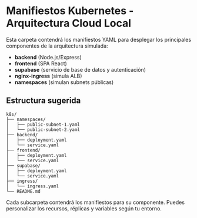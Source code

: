 # Manifiestos Kubernetes - Arquitectura Cloud Local

Esta carpeta contendrá los manifiestos YAML para desplegar los principales componentes de la arquitectura simulada:

- **backend** (Node.js/Express)
- **frontend** (SPA React)
- **supabase** (servicio de base de datos y autenticación)
- **nginx-ingress** (simula ALB)
- **namespaces** (simulan subnets públicas)

## Estructura sugerida

```
k8s/
├── namespaces/
│   ├── public-subnet-1.yaml
│   └── public-subnet-2.yaml
├── backend/
│   ├── deployment.yaml
│   └── service.yaml
├── frontend/
│   ├── deployment.yaml
│   └── service.yaml
├── supabase/
│   ├── deployment.yaml
│   └── service.yaml
├── ingress/
│   └── ingress.yaml
└── README.md
```

Cada subcarpeta contendrá los manifiestos para su componente. Puedes personalizar los recursos, réplicas y variables según tu entorno.


